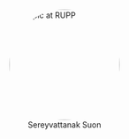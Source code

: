 
<html lang="en">
<head>
    <meta charset="UTF-8">
    <meta name="viewport" content="width=device-width, initial-scale=1.0">
    <title>Serey Vattanak Suon</title>
    <style>
        .center-container {
            display: flex;
            justify-content: center;
            align-items: center;
            flex-direction: column;
            height: 100vh; /* Adjusts vertical centering */
        }
.center-image img {
            width: 200px;
            border-radius: 50%; /* Optional: makes the image circular */
        }

  .name {
            margin-top: 20px;
            font-size: 24px;
            font-weight: bold;
        }
    </style>
</head>
<body>

  <div class="center-container">
        <div class="center-image">
            <img src="https://github.com/user-attachments/assets/d5a89370-2b21-48c5-8527-800db5d3918b" alt="My pic at RUPP">
        </div>
        <div class="name">
            Sereyvattanak Suon
        </div>
    </div>

  <section>
        <h2>Greetings!</h2>
        <p>I am currently pursuing a Master's degree in Mathematics and Computing at IIT (ISM) Dhanbad. I am passionate about AI, Machine Learning, and Deep Learning. Currently, I am studying Deep Learning under my supervisor Professor Dr. Sudhakar Kumawat at IIT (ISM) Dhanbad.</p>

  <h3>Contact</h3>
        <ul>
            <li><strong> Telephone:</strong> (+91 8987584023)</li>
             <li><strong> Telegram:</strong> (+91 8987584023)</li>
            <li><strong>Email:</strong> <a href="mailto:vattanakvn1@gmail.com">vattanakvn1@gmail.com</a></li>
            <li><strong>Website:</strong> <a href="https://sereyvattanaksuon.github.io/">sereyvattanaksuon.github.io</a></li>
        </ul>

  <h3>Education</h3>
        <ul>
            <li><strong>Bachelor's Degree</strong> | Royal University of Phnom Penh, Phnom Penh | 2020-2024</li>
            <li><strong>Advanced Mathematics</strong> | Mathematical Association of Cambodia, Phnom Penh, Cambodia | 2023-present</li>
            <li><strong>Master's Degree</strong> | IIT (ISM) Dhanbad, India | 2024-present</li>
        </ul>

  <h3>Experience and Achievements</h3>
        <ul>
            <li>Entered the <strong>Royal University of Phnom Penh</strong> in 2020.</li>
            <li>Passed the entrance examination conducted by the <strong>Mathematical Association of Cambodia</strong> in 2023.</li>
            <li>Invited to participate in the <strong>Forum for Pushing the Boundary</strong> since 2023.</li>
            <li>Worked on a thesis under the supervision of <strong>Associate Prof. Dr. Meas Len</strong> (appointed Associate Professor at RUPP) in January 2024.</li>
            <li>Awarded a <strong>fully sponsored scholarship</strong> through the <strong>ICCR Master’s Program</strong> to pursue studies in India in 2024.</li>
        </ul>

  <h3>Conferences Attended</h3>
        <ul>
            <li>Attended the <strong>Mathematical Association of Cambodia</strong> seminar talk on the <em>Poincaré Conjecture</em> – <strong>November 11, 2023</strong>.</li>
            <li>Participated in a <strong>mathematical lecture talk</strong> celebrating <strong>Prof. Suon Sovann</strong> on his birthday at <strong>RUPP</strong> – <strong>May 5, 2024</strong>.</li>
            <li>Attended a webinar on <em>The Undying Charm of the Möbius Function – Classical Results and New Variations</em>, delivered by <strong>Prof. Krishnaswami Alladi</strong> (<strong>University of Florida, USA</strong>) – <strong>August 15, 2024</strong>.</li>
            <li>Attended a seminar conducted by <strong>IIT (ISM) Dhanbad</strong> on <em>Machina Ex Quanta: Rise of the Quantum Boltzmann Machines</em>, delivered by <strong>Prof. Mark M. Wilde</strong> from <strong>Cornell University, USA</strong> – <strong>January 10, 2024</strong>.</li>
        </ul>
    </section>
    <section class="courses-section">
        <a href="file:///C:/Users/User/Downloads/Telegram%20Desktop/Certificate%20from%20coursera%20.pdf" target="_blank">Open Certificate</a>

        <h2>Completed Online Courses (September 2024 - January 2025)</h2>
        <ul class="course-list">
            <li class="course-item">
                <h4>Introduction to Statistics</h4>
                <p>From Stanford University</p>
            </li>
            <li class="course-item">
                <h4>Python and Statistics for Financial Analysis</h4>
                <p>From The Hong Kong University of Science and Technology</p>
            </li>
            <li class="course-item">
                <h4>Statistical Methods</h4>
                <p>From the University of Leeds</p>
            </li>
        </ul>
    </section>
    <section class="skills-section">
        <h2>Skills</h2>
        <div class="skills-item">
            <h4>Programming</h4>
            <p><span>C++</span> | <span>C</span> | <span>Python</span> | <span>R</span> | <span>LaTeX</span></p>
        </div>
        <div class="skills-item">
            <h4>Technology</h4>
            <p><span>Linux</span> | <span>Operating System</span> | <span>DBMS</span></p>
        </div>
    </section>

  <footer>
        <p>&copy; 2025 Serey Vattanak Suon. Hosted on GitHub Pages.</p>
        </footer>

</body>
</html>



